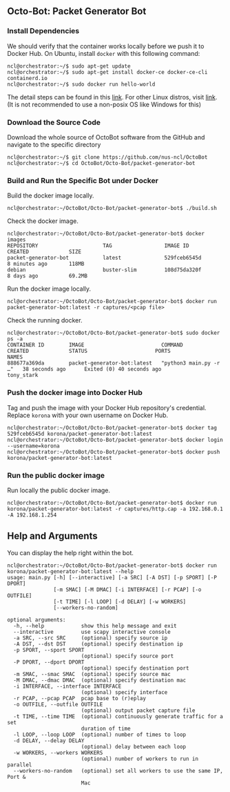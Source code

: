 ## Octo-Bot: Packet Generator Bot

### Install Dependencies

We should verify that the container works locally before we push it to Docker Hub. On Ubuntu, install `docker` with this following command:

```console
ncl@orchestrator:~/$ sudo apt-get update
ncl@orchestrator:~/$ sudo apt-get install docker-ce docker-ce-cli containerd.io
ncl@orchestrator:~/$ sudo docker run hello-world
``` 
The detail steps can be found in this [link](https://docs.docker.com/install/linux/docker-ce/ubuntu/).
For other Linux distros, visit [link](https://docs.docker.com/engine/install/). (It is not recommended to use a non-posix OS like Windows for this)

### Download the Source Code
 
Download the whole source of OctoBot software from the GitHub and navigate to the specific directory
 
```console
ncl@orchestrator:~/$ git clone https://github.com/nus-ncl/OctoBot
ncl@orchestrator:~/$ cd OctoBot/Octo-Bot/packet-generator-bot
```
 
### Build and Run the Specific Bot under Docker
 
Build the docker image locally.
 
```console
ncl@orchestrator:~/OctoBot/Octo-Bot/packet-generator-bot$ ./build.sh
```

Check the docker image.

```console
ncl@orchestrator:~/OctoBot/Octo-Bot/packet-generator-bot$ docker images
REPOSITORY                     TAG                 IMAGE ID            CREATED             SIZE
packet-generator-bot           latest              529fceb6545d        8 minutes ago       118MB
debian                         buster-slim         108d75da320f        8 days ago          69.2MB

```

Run the docker image locally.

```console
ncl@orchestrator:~/OctoBot/Octo-Bot/packet-generator-bot$ docker run packet-generator-bot:latest -r captures/<pcap file>
```

Check the running docker.

```console
ncl@orchestrator:~/OctoBot/Octo-Bot/packet-generator-bot$ sudo docker ps -a
CONTAINER ID        IMAGE                         COMMAND                  CREATED             STATUS                      PORTS               NAMES
888677a369da        packet-generator-bot:latest   "python3 main.py -r …"   38 seconds ago      Exited (0) 40 seconds ago                       tony_stark
```

### Push the docker image into Docker Hub

Tag and push the image with your Docker Hub repository's credential. Replace `korona` with your own username on Docker Hub.

```console
ncl@orchestrator:~/OctoBot/Octo-Bot/packet-generator-bot$ docker tag 529fceb6545d korona/packet-generator-bot:latest
ncl@orchestrator:~/OctoBot/Octo-Bot/packet-generator-bot$ docker login --username=korona
ncl@orchestrator:~/OctoBot/Octo-Bot/packet-generator-bot$ docker push korona/packet-generator-bot:latest
```

### Run the public docker image

Run locally the public docker image.

```console
ncl@orchestrator:~/OctoBot/Octo-Bot/packet-generator-bot$ docker run korona/packet-generator-bot:latest -r captures/http.cap -a 192.168.0.1 -A 192.168.1.254
```

## Help and Arguments

You can display the help right within the bot.

```console
ncl@orchestrator:~/OctoBot/Octo-Bot/packet-generator-bot$ docker run korona/packet-generator-bot:latest --help
usage: main.py [-h] [--interactive] [-a SRC] [-A DST] [-p SPORT] [-P DPORT]
               [-m SMAC] [-M DMAC] [-i INTERFACE] [-r PCAP] [-o OUTFILE]
               [-t TIME] [-l LOOP] [-d DELAY] [-w WORKERS]
               [--workers-no-random]

optional arguments:
  -h, --help            show this help message and exit
  --interactive         use scapy interactive console
  -a SRC, --src SRC     (optional) specify source ip
  -A DST, --dst DST     (optional) specify destination ip
  -p SPORT, --sport SPORT
                        (optional) specify source port
  -P DPORT, --dport DPORT
                        (optional) specify destination port
  -m SMAC, --smac SMAC  (optional) specify source mac
  -M DMAC, --dmac DMAC  (optional) specify destination mac
  -i INTERFACE, --interface INTERFACE
                        (optional) specify interface
  -r PCAP, --pcap PCAP  pcap base to (r)eplay
  -o OUTFILE, --outfile OUTFILE
                        (optional) output packet capture file
  -t TIME, --time TIME  (optional) continuously generate traffic for a set
                        duration of time
  -l LOOP, --loop LOOP  (optional) number of times to loop
  -d DELAY, --delay DELAY
                        (optional) delay between each loop
  -w WORKERS, --workers WORKERS
                        (optional) number of workers to run in parallel
  --workers-no-random   (optional) set all workers to use the same IP, Port &
                        Mac

```